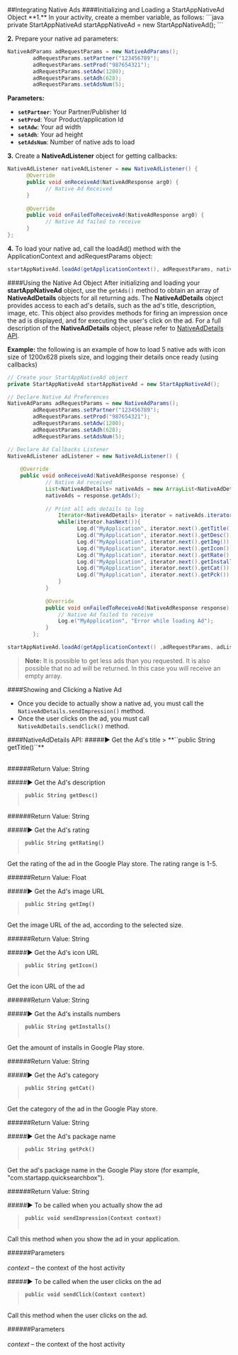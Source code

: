 <a name="using-native-ads" />
##Integrating Native Ads
####Initializing and Loading a StartAppNativeAd Object
**1.** In your activity, create a member variable, as follows:
```java
private StartAppNativeAd startAppNativeAd = new StartAppNativeAd();
```

**2.** Prepare your native ad parameters:
```java
NativeAdParams adRequestParams = new NativeAdParams();
		adRequestParams.setPartner("123456789");
		adRequestParams.setProd("987654321");
		adRequestParams.setAdw(1200);
		adRequestParams.setAdh(628);
		adRequestParams.setAdsNum(5);
```

**Parameters:**
+ **``setPartner``**: Your Partner/Publisher Id
+ **``setProd``**: Your Product/application Id
+ **``setAdw``**: Your ad width
+ **``setAdh``**: Your ad height
+ **``setAdsNum``**: Number of native ads to load

**3.** Create a **NativeAdListener** object for getting callbacks:
```java
NativeAdListener nativeAdListener = new NativeAdListener() {
	  @Override
	  public void onReceiveAd(NativeAdResponse arg0) {
			// Native Ad Received
	  }
	  
	  @Override
	  public void onFailedToReceiveAd(NativeAdResponse arg0) {
			// Native Ad failed to receive
	  }
};
```

**4.** To load your native ad, call the loadAd() method with the ApplicationContext and adRequestParams object:
```java
startAppNativeAd.loadAd(getApplicationContext(), adRequestParams, nativeAdListener);
```


####Using the Native Ad Object
After initializing and  loading your  **startAppNativeAd** object, use the ``getAds()`` method to obtain an array of **NativeAdDetails** objects for all returning ads. The **NativeAdDetails** object provides access to each ad's details, such as the ad's title, description, image, etc.  This object also provides methods for firing an impression once the ad is displayed, and for executing the user's click on the ad. For a full description of the **NativeAdDetails** object, please refer to [NativeAdDetails API](#NativeAdDetailsAPI).

**Example:** the following is an example of how to load 5 native ads with icon size of 1200x628 pixels size, and logging their details once ready (using callbacks)

```java
// Create your StartAppNativeAd object
private StartAppNativeAd startAppNativeAd = new StartAppNativeAd();

// Declare Native Ad Preferences
NativeAdParams adRequestParams = new NativeAdParams();
		adRequestParams.setPartner("123456789");
		adRequestParams.setProd("987654321");
		adRequestParams.setAdw(1200);
		adRequestParams.setAdh(628);
		adRequestParams.setAdsNum(5);

// Declare Ad Callbacks Listener
NativeAdListener adListener = new NativeAdListener() {
			
	@Override	
	public void onReceiveAd(NativeAdResponse response) {			
			// Native Ad received
			List<NativeAdDetails> nativeAds = new ArrayList<NativeAdDetails>();
			nativeAds = response.getAds();
				
			// Print all ads details to log
	            Iterator<NativeAdDetails> iterator = nativeAds.iterator();
	            while(iterator.hasNext()){
	                  Log.d("MyApplication", iterator.next().getTitle());
					  Log.d("MyApplication", iterator.next().getDesc());
					  Log.d("MyApplication", iterator.next().getImg());
					  Log.d("MyApplication", iterator.next().getIcon());
					  Log.d("MyApplication", iterator.next().getRate().toString());
					  Log.d("MyApplication", iterator.next().getInstalls());
					  Log.d("MyApplication", iterator.next().getCat());
					  Log.d("MyApplication", iterator.next().getPck());					  					  
	            }
			}
			
			@Override
			public void onFailedToReceiveAd(NativeAdResponse response) {
				// Native Ad failed to receive
	            Log.e("MyApplication", "Error while loading Ad");
			}
		};

startAppNativeAd.loadAd(getApplicationContext() ,adRequestParams, adListener);
```

> **Note:** It is possible to get less ads than you requested. It is also possible that no ad will be returned. In this case you will receive an empty array.

####Showing and Clicking a Native Ad
+ Once you decide to actually show a native ad, you must call the ``NativeAdDetails.sendImpression()`` method.
+ Once the user clicks on the ad, you must call ``NativeAdDetails.sendClick()`` method.


<a name="NativeAdDetailsAPI" />
####NativeAdDetails API:
#####► Get the Ad's title
> **``public String getTitle()``**<br></br>

######Return Value: String

#####► Get the Ad's description
> **``public String getDesc()``**<br></br>

######Return Value: String

#####► Get the Ad's rating
> **``public String getRating()``**<br></br>

Get the rating of the ad in the Google Play store. The rating range is 1-5.

######Return Value: Float

#####► Get the Ad's image URL
> **``public String getImg()``**<br></br>

Get the image URL of the ad, according to the selected size.

######Return Value: String

#####► Get the Ad's icon URL
> **``public String getIcon()``**<br></br>

Get the icon URL of the ad

######Return Value: String


#####► Get the Ad's installs numbers
> **``public String getInstalls()``**<br></br>

Get the amount of installs in Google Play store.

######Return Value: String


#####► Get the Ad's category
> **``public String getCat()``**<br></br>

Get the category of the ad in the Google Play store.

######Return Value: String

#####► Get the Ad's package name
> **``public String getPck()``**<br></br>

Get the ad's package name in the Google Play store (for example, "com.startapp.quicksearchbox").

######Return Value: String

#####► To be called when you actually show the ad 
> **``public void sendImpression(Context context)``**<br></br>

Call this method when you show the ad in your application. 

######Parameters<br></br>
*context* – the context of the host activity

#####► To be called when the user clicks on the ad
> **``public void sendClick(Context context)``**<br></br>

Call this method when the user clicks on the ad.  

######Parameters<br></br>
*context* – the context of the host activity
